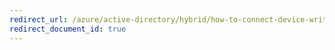 ```yaml
---
redirect_url: /azure/active-directory/hybrid/how-to-connect-device-writeback
redirect_document_id: true
---
```


